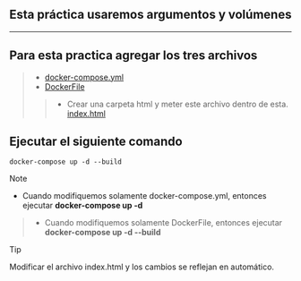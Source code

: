 ## Esta práctica usaremos argumentos y volúmenes
----

## Para esta practica agregar los tres archivos
> * [docker-compose.yml](https://github.com/luisreylara/docker/blob/main/docker-compose/nginx4/docker-compose.yml)
> * [DockerFile](https://github.com/luisreylara/docker/blob/main/docker-compose/nginx4/DockerFile)
>> * Crear una carpeta html y meter este archivo dentro de esta. [index.html](https://github.com/luisreylara/docker/blob/main/docker-compose/nginx4/index.html)

## Ejecutar el siguiente comando 
```
docker-compose up -d --build
```

>[!NOTE]
>
> * Cuando modifiquemos solamente docker-compose.yml, entonces ejecutar **docker-compose up -d**
>> * Cuando modifiquemos solamente DockerFile, entonces ejecutar **docker-compose up -d --build**

>[!TIP]
>
>Modificar el archivo index.html y los cambios se reflejan en automático.
